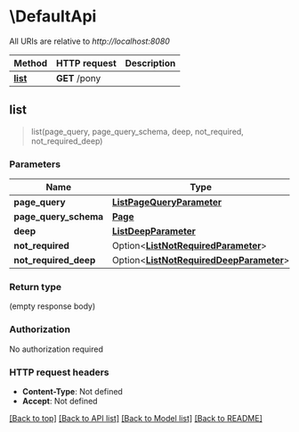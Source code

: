 # \DefaultApi

All URIs are relative to *http://localhost:8080*

Method | HTTP request | Description
------------- | ------------- | -------------
[**list**](DefaultApi.md#list) | **GET** /pony | 



## list

> list(page_query, page_query_schema, deep, not_required, not_required_deep)


### Parameters


Name | Type | Description  | Required | Notes
------------- | ------------- | ------------- | ------------- | -------------
**page_query** | [**ListPageQueryParameter**](.md) |  | [required] |
**page_query_schema** | [**Page**](.md) |  | [required] |
**deep** | [**ListDeepParameter**](.md) |  | [required] |
**not_required** | Option<[**ListNotRequiredParameter**](.md)> |  |  |
**not_required_deep** | Option<[**ListNotRequiredDeepParameter**](.md)> |  |  |

### Return type

 (empty response body)

### Authorization

No authorization required

### HTTP request headers

- **Content-Type**: Not defined
- **Accept**: Not defined

[[Back to top]](#) [[Back to API list]](../README.md#documentation-for-api-endpoints) [[Back to Model list]](../README.md#documentation-for-models) [[Back to README]](../README.md)

